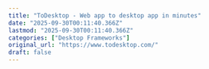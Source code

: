 ```yaml
---
title: "ToDesktop - Web app to desktop app in minutes"
date: "2025-09-30T00:11:40.366Z"
lastmod: "2025-09-30T00:11:40.366Z"
categories: ["Desktop Frameworks"]
original_url: "https://www.todesktop.com/"
draft: false
---
```

